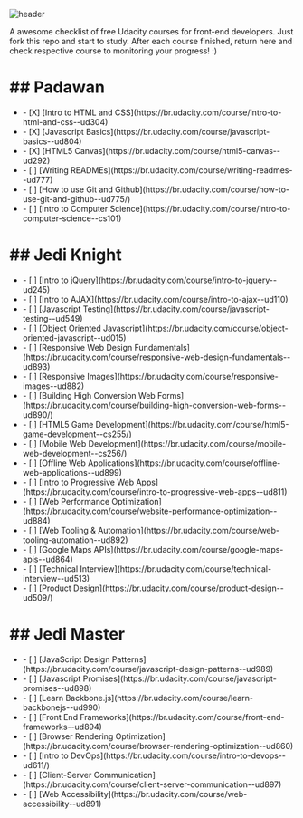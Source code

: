 ![header](header.png)

A awesome checklist of free Udacity courses for front-end developers. Just fork this repo and start to study. After each course finished, return here and check respective course to monitoring your progress! :)

<h1>## Padawan</h1>
<ul>
	<li>- [X] [Intro to HTML and CSS](https://br.udacity.com/course/intro-to-html-and-css--ud304)</li>
	<li>- [X] [Javascript Basics](https://br.udacity.com/course/javascript-basics--ud804)</li>
	<li>- [X] [HTML5 Canvas](https://br.udacity.com/course/html5-canvas--ud292)</li>
	<li>- [ ] [Writing READMEs](https://br.udacity.com/course/writing-readmes--ud777)</li>
	<li>- [ ] [How to use Git and Github](https://br.udacity.com/course/how-to-use-git-and-github--ud775/)</li>
	<li>- [ ] [Intro to Computer Science](https://br.udacity.com/course/intro-to-computer-science--cs101)</li>
</ul>

<h1>## Jedi Knight</h1>
<ul>
	<li>- [ ] [Intro to jQuery](https://br.udacity.com/course/intro-to-jquery--ud245)</li>
	<li>- [ ] [Intro to AJAX](https://br.udacity.com/course/intro-to-ajax--ud110)</li>
	<li>- [ ] [Javascript Testing](https://br.udacity.com/course/javascript-testing--ud549)</li>
	<li>- [ ] [Object Oriented Javascript](https://br.udacity.com/course/object-oriented-javascript--ud015)</li>
	<li>- [ ] [Responsive Web Design Fundamentals](https://br.udacity.com/course/responsive-web-design-fundamentals--ud893)</li>
	<li>- [ ] [Responsive Images](https://br.udacity.com/course/responsive-images--ud882)</li>
	<li>- [ ] [Building High Conversion Web Forms](https://br.udacity.com/course/building-high-conversion-web-forms--ud890/)</li>
	<li>- [ ] [HTML5 Game Development](https://br.udacity.com/course/html5-game-development--cs255/)</li>
	<li>- [ ] [Mobile Web Development](https://br.udacity.com/course/mobile-web-development--cs256/)</li>
	<li>- [ ] [Offline Web Applications](https://br.udacity.com/course/offline-web-applications--ud899)</li>
	<li>- [ ] [Intro to Progressive Web Apps](https://br.udacity.com/course/intro-to-progressive-web-apps--ud811)</li>
	<li>- [ ] [Web Performance Optimization](https://br.udacity.com/course/website-performance-optimization--ud884)</li>
	<li>- [ ] [Web Tooling & Automation](https://br.udacity.com/course/web-tooling-automation--ud892)</li>
	<li>- [ ] [Google Maps APIs](https://br.udacity.com/course/google-maps-apis--ud864)</li>
	<li>- [ ] [Technical Interview](https://br.udacity.com/course/technical-interview--ud513)</li>
	<li>- [ ] [Product Design](https://br.udacity.com/course/product-design--ud509/)</li>
</ul>

<h1>## Jedi Master</h1>

<ul>
	<li>- [ ] [JavaScript Design Patterns](https://br.udacity.com/course/javascript-design-patterns--ud989)</li>
	<li>- [ ] [Javascript Promises](https://br.udacity.com/course/javascript-promises--ud898)</li>
	<li>- [ ] [Learn Backbone.js](https://br.udacity.com/course/learn-backbonejs--ud990)</li>
	<li>- [ ] [Front End Frameworks](https://br.udacity.com/course/front-end-frameworks--ud894)</li>
	<li>- [ ] [Browser Rendering Optimization](https://br.udacity.com/course/browser-rendering-optimization--ud860)</li>
	<li>- [ ] [Intro to DevOps](https://br.udacity.com/course/intro-to-devops--ud611/)</li>
	<li>- [ ] [Client-Server Communication](https://br.udacity.com/course/client-server-communication--ud897)</li>
	<li>- [ ] [Web Accessibility](https://br.udacity.com/course/web-accessibility--ud891)</li>
</ul>